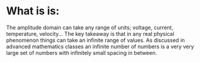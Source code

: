 
# What is is:
The amplitude domain can take any range of units; voltage, current, temperature, velocity... The key takeaway is that in any real physical phenomenon things can take an infinite range of values. As discussed in advanced mathematics classes an infinite number of numbers is a very very large set of numbers with infinitely small spacing in between.